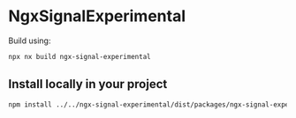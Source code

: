 # NgxSignalExperimental
Build using: 

```bash
npx nx build ngx-signal-experimental 
```


## Install locally in your project
```bash
npm install ../../ngx-signal-experimental/dist/packages/ngx-signal-experimental
```